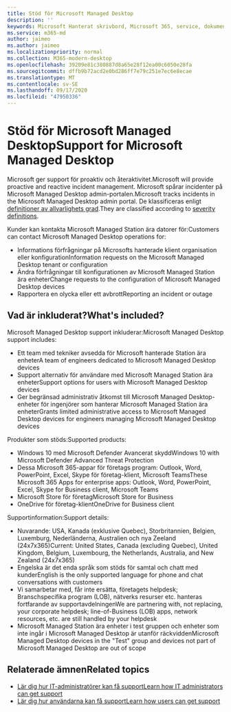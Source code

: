 ```yaml
---
title: Stöd för Microsoft Managed Desktop
description: ''
keywords: Microsoft Hanterat skrivbord, Microsoft 365, service, dokumentation
ms.service: m365-md
author: jaimeo
ms.author: jaimeo
ms.localizationpriority: normal
ms.collection: M365-modern-desktop
ms.openlocfilehash: 39209e81c380887d8a65e28f12ea00c6050e28fa
ms.sourcegitcommit: dffb9b72acd2e0bd286ff7e79c251e7ec6e8ecae
ms.translationtype: MT
ms.contentlocale: sv-SE
ms.lasthandoff: 09/17/2020
ms.locfileid: "47950336"
---
```

# <a name="support-for-microsoft-managed-desktop"></a><span data-ttu-id="22762-103">Stöd för Microsoft Managed Desktop</span><span class="sxs-lookup"><span data-stu-id="22762-103">Support for Microsoft Managed Desktop</span></span>

<span data-ttu-id="22762-104">Microsoft ger support för proaktiv och återaktivitet.</span><span class="sxs-lookup"><span data-stu-id="22762-104">Microsoft will provide proactive and reactive incident management.</span></span> <span data-ttu-id="22762-105">Microsoft spårar incidenter på Microsoft Managed Desktop admin-portalen.</span><span class="sxs-lookup"><span data-stu-id="22762-105">Microsoft tracks incidents in the Microsoft Managed Desktop admin portal.</span></span> <span data-ttu-id="22762-106">De klassificeras enligt [definitioner av allvarlighets grad](../working-with-managed-desktop/admin-support.md#sev).</span><span class="sxs-lookup"><span data-stu-id="22762-106">They are classified according to [severity definitions](../working-with-managed-desktop/admin-support.md#sev).</span></span>

<span data-ttu-id="22762-107">Kunder kan kontakta Microsoft Managed Station ära datorer för:</span><span class="sxs-lookup"><span data-stu-id="22762-107">Customers can contact Microsoft Managed Desktop operations for:</span></span>
- <span data-ttu-id="22762-108">Informations förfrågningar på Microsofts hanterade klient organisation eller konfiguration</span><span class="sxs-lookup"><span data-stu-id="22762-108">Information requests on the Microsoft Managed Desktop tenant or configuration</span></span>
- <span data-ttu-id="22762-109">Ändra förfrågningar till konfigurationen av Microsoft Managed Station ära enheter</span><span class="sxs-lookup"><span data-stu-id="22762-109">Change requests to the configuration of Microsoft Managed Desktop devices</span></span>
- <span data-ttu-id="22762-110">Rapportera en olycka eller ett avbrott</span><span class="sxs-lookup"><span data-stu-id="22762-110">Reporting an incident or outage</span></span>

## <a name="whats-included"></a><span data-ttu-id="22762-111">Vad är inkluderat?</span><span class="sxs-lookup"><span data-stu-id="22762-111">What's included?</span></span>

<span data-ttu-id="22762-112">Microsoft Managed Desktop support inkluderar:</span><span class="sxs-lookup"><span data-stu-id="22762-112">Microsoft Managed Desktop support includes:</span></span>

- <span data-ttu-id="22762-113">Ett team med tekniker avsedda för Microsoft hanterade Station ära enheter</span><span class="sxs-lookup"><span data-stu-id="22762-113">A team of engineers dedicated to Microsoft Managed Desktop devices</span></span>
- <span data-ttu-id="22762-114">Support alternativ för användare med Microsoft Managed Station ära enheter</span><span class="sxs-lookup"><span data-stu-id="22762-114">Support options for users with Microsoft Managed Desktop devices</span></span>
- <span data-ttu-id="22762-115">Ger begränsad administrativ åtkomst till Microsoft Managed Desktop-enheter för ingenjörer som hanterar Microsoft Managed Station ära enheter</span><span class="sxs-lookup"><span data-stu-id="22762-115">Grants limited administrative access to Microsoft Managed Desktop devices for engineers managing Microsoft Managed Desktop devices</span></span> 

<span data-ttu-id="22762-116">Produkter som stöds:</span><span class="sxs-lookup"><span data-stu-id="22762-116">Supported products:</span></span>

- <span data-ttu-id="22762-117">Windows 10 med Microsoft Defender Avancerat skydd</span><span class="sxs-lookup"><span data-stu-id="22762-117">Windows 10 with Microsoft Defender Advanced Threat Protection</span></span> 
- <span data-ttu-id="22762-118">Dessa Microsoft 365-appar för företags program: Outlook, Word, PowerPoint, Excel, Skype för företag-klient, Microsoft Teams</span><span class="sxs-lookup"><span data-stu-id="22762-118">These Microsoft 365 Apps for enterprise apps: Outlook, Word, PowerPoint, Excel, Skype for Business client, Microsoft Teams</span></span> 
- <span data-ttu-id="22762-119">Microsoft Store för företag</span><span class="sxs-lookup"><span data-stu-id="22762-119">Microsoft Store for Business</span></span> 
- <span data-ttu-id="22762-120">OneDrive för företag-klient</span><span class="sxs-lookup"><span data-stu-id="22762-120">OneDrive for Business client</span></span> 

<span data-ttu-id="22762-121">Supportinformation:</span><span class="sxs-lookup"><span data-stu-id="22762-121">Support details:</span></span>

- <span data-ttu-id="22762-122">Nuvarande: USA, Kanada (exklusive Quebec), Storbritannien, Belgien, Luxemburg, Nederländerna, Australien och nya Zeeland (24x7x365)</span><span class="sxs-lookup"><span data-stu-id="22762-122">Current: United States, Canada (excluding Quebec), United Kingdom, Belgium, Luxembourg, the Netherlands, Australia, and New Zealand (24x7x365)</span></span> 
- <span data-ttu-id="22762-123">Engelska är det enda språk som stöds för samtal och chatt med kunder</span><span class="sxs-lookup"><span data-stu-id="22762-123">English is the only supported language for phone and chat conversations with customers</span></span> 
- <span data-ttu-id="22762-124">Vi samarbetar med, får inte ersätta, företagets helpdesk; Branschspecifika program (LOB), nätverks resurser etc. hanteras fortfarande av supportavdelningen</span><span class="sxs-lookup"><span data-stu-id="22762-124">We are partnering with, not replacing, your corporate helpdesk; line-of-Business (LOB) apps, network resources, etc. are still handled by your helpdesk</span></span> 
- <span data-ttu-id="22762-125">Microsoft Managed Station ära enheter i test gruppen och enheter som inte ingår i Microsoft Managed Desktop är utanför räckvidden</span><span class="sxs-lookup"><span data-stu-id="22762-125">Microsoft Managed Desktop devices in the "Test" group and devices not part of Microsoft Managed Desktop are out of scope</span></span> 


## <a name="related-topics"></a><span data-ttu-id="22762-126">Relaterade ämnen</span><span class="sxs-lookup"><span data-stu-id="22762-126">Related topics</span></span>

- [<span data-ttu-id="22762-127">Lär dig hur IT-administratörer kan få support</span><span class="sxs-lookup"><span data-stu-id="22762-127">Learn how IT administrators can get support</span></span>](../working-with-managed-desktop/admin-support.md)
- [<span data-ttu-id="22762-128">Lär dig hur användarna kan få support</span><span class="sxs-lookup"><span data-stu-id="22762-128">Learn how users can get support</span></span>](../working-with-managed-desktop/end-user-support.md)
